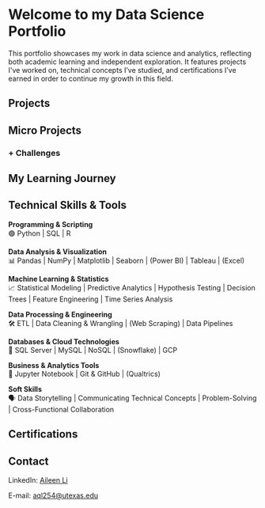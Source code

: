 # Welcome to my Data Science Portfolio
This portfolio showcases my work in data science and analytics, reflecting both academic learning and independent exploration. It features projects I've worked on, technical concepts I’ve studied, and certifications I’ve earned in order to continue my growth in this field.

## Projects
<!--sort by types of projects
End-to-End Projects: Demonstrate the full pipeline from data collection to model deployment.
Data Cleaning & Exploration: Showcases how you handle messy data.
Machine Learning Models: Supervised/unsupervised learning, feature engineering, and model evaluation.
Data Visualization & Storytelling: Effective visualizations to communicate findings.
Real-World Applications: Business-oriented solutions or personal interest topics. -->

## Micro Projects

### + Challenges
<!-- HR, LC coding problems -->

## My Learning Journey
<!-- 1️⃣ Foundations (Beginner)
🔹 Basic Statistics & Probability

Descriptive statistics (mean, median, mode, variance, standard deviation)
Probability distributions (normal, binomial, Poisson)
Central Limit Theorem
Hypothesis testing & p-values
🔹 Data Analysis & Visualization

Excel basics (pivot tables, VLOOKUP, IF statements)
SQL basics (SELECT, WHERE, GROUP BY, JOINS)
Python basics (Pandas, Matplotlib, Seaborn)
R basics (dplyr, ggplot2)
Dashboarding (Tableau, Power BI)
🔹 Business Analytics & Decision-Making

Business Metrics (KPIs, ROI, CLV)
A/B Testing Fundamentals
Time Series Analysis Basics
Intro to Forecasting
2️⃣ Intermediate Topics
🔹 Machine Learning & Predictive Modeling

Regression (Linear & Logistic)
Decision Trees & Random Forests
Feature Engineering
Model Evaluation (MSE, R², ROC Curve)
Clustering (K-Means, Hierarchical, DBSCAN)
🔹 Optimization & Operations Research

Linear Programming (Simplex Method)
Supply Chain Optimization
Markov Chains & Monte Carlo Simulation
Dynamic Pricing Strategies
🔹 Data Engineering & Processing

SQL Advanced Queries (CTE, Window Functions)
Data Cleaning & Transformation (ETL, Pandas, NumPy)
API Data Extraction & Web Scraping
Cloud Data Storage (BigQuery, Snowflake)
🔹 Advanced Business Analytics

Advanced A/B Testing (Multi-Armed Bandit)
Survival Analysis (Customer Retention Modeling)
Risk Analysis & Fraud Detection
Text Analytics & Sentiment Analysis (NLP Basics)
3️⃣ Advanced Topics
🔹 Deep Learning & AI for Business

Neural Networks (TensorFlow, PyTorch)
Natural Language Processing (Transformers, BERT)
Recommendation Systems (Collaborative Filtering, Matrix Factorization)
Reinforcement Learning for Decision-Making
🔹 Big Data & Scalable Analytics

Distributed Computing (Spark, Hadoop)
Streaming Data Analysis (Kafka, AWS Kinesis)
Real-Time Decision Analytics
🔹 Advanced Optimization & Simulation

Game Theory & Decision Trees
Bayesian Statistics for Decision-Making
Advanced Forecasting Models (ARIMA, Prophet, LSTMs)
Prescriptive Analytics & Optimization
4️⃣ Specialized Topics (Optional Based on Interest)
📌 Finance & Risk Analytics – Portfolio Optimization, Credit Risk Modeling, Algorithmic Trading
📌 Healthcare Analytics – Epidemiology, Patient Outcome Predictions
📌 Marketing Analytics – Customer Segmentation, Personalization
📌 Cybersecurity & Fraud Detection – Anomaly Detection, Behavioral Analysis -->

## Technical Skills & Tools
**Programming & Scripting** \
🟢 Python | SQL | R

**Data Analysis & Visualization** \
📊 Pandas | NumPy | Matplotlib | Seaborn | (Power BI) | Tableau | (Excel)

**Machine Learning & Statistics** \
📈 Statistical Modeling | Predictive Analytics | Hypothesis Testing | Decision Trees | Feature Engineering | Time Series Analysis

**Data Processing & Engineering** \
🛠️ ETL | Data Cleaning & Wrangling | (Web Scraping) | Data Pipelines

**Databases & Cloud Technologies** \
💾 SQL Server | MySQL | NoSQL | (Snowflake) | GCP 

**Business & Analytics Tools** \
📝 Jupyter Notebook | Git & GitHub | (Qualtrics)

**Soft Skills** \
🗣️ Data Storytelling | Communicating Technical Concepts | Problem-Solving | Cross-Functional Collaboration

## Certifications
<!--Statistical Methods & Probability.
Data Wrangling & Cleaning Techniques.
Feature Engineering & Model Tuning.
A/B Testing & Experimentation.
Time Series & Forecasting.
Optimization & Business Analytics.

Relevant certificates (Google Data Analytics, AWS, IBM, etc.).
Advanced courses completed (ML, deep learning, analytics). -->








## Contact
<!-- A downloadable resume (PDF)
A contact form or email address
Links to LinkedIn, GitHub, or Kaggle -->

LinkedIn: [Aileen Li](https://www.linkedin.com/in/aileen-li-public/)

E-mail: [aql254@utexas.edu](mailto:aql254@utexas.edu)
